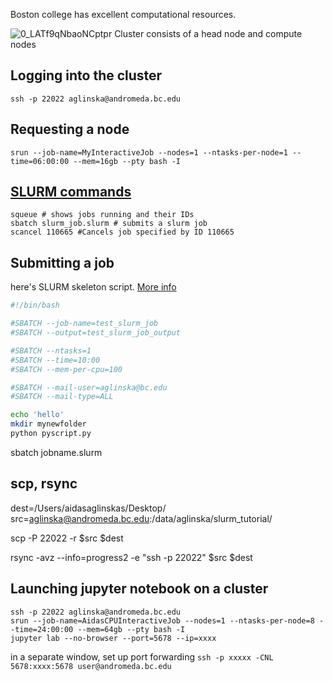 Boston college has excellent computational resources.

![0_LATf9qNbaoNCptpr](https://user-images.githubusercontent.com/15108226/119541878-37425880-bd8f-11eb-9984-79419a82d481.png)
Cluster consists of a head node and compute nodes

## Logging into the cluster
`ssh -p 22022 aglinska@andromeda.bc.edu`

## Requesting a node
`srun --job-name=MyInteractiveJob --nodes=1 --ntasks-per-node=1 --time=06:00:00 --mem=16gb --pty bash -I`


## [SLURM commands](https://hpc.llnl.gov/banks-jobs/running-jobs/slurm-commands)
```
squeue # shows jobs running and their IDs
sbatch slurm_job.slurm # submits a slurm job
scancel 110665 #Cancels job specified by ID 110665
```

## Submitting a job

here's SLURM skeleton script. [More info](https://help.rc.ufl.edu/doc/Sample_SLURM_Scripts)

```bash
#!/bin/bash

#SBATCH --job-name=test_slurm_job
#SBATCH --output=test_slurm_job_output

#SBATCH --ntasks=1
#SBATCH --time=10:00
#SBATCH --mem-per-cpu=100

#SBATCH --mail-user=aglinska@bc.edu
#SBATCH --mail-type=ALL

echo 'hello'
mkdir mynewfolder
python pyscript.py
```

sbatch jobname.slurm


## scp, rsync

dest=/Users/aidasaglinskas/Desktop/
src=aglinska@andromeda.bc.edu:/data/aglinska/slurm_tutorial/

scp -P 22022 -r $src $dest

rsync -avz --info=progress2 -e "ssh -p 22022" $src $dest

## Launching jupyter notebook on a cluster

```
ssh -p 22022 aglinska@andromeda.bc.edu
srun --job-name=AidasCPUInteractiveJob --nodes=1 --ntasks-per-node=8 --time=24:00:00 --mem=64gb --pty bash -I
jupyter lab --no-browser --port=5678 --ip=xxxx
```
in a separate window, set up port forwarding
`ssh -p xxxxx -CNL 5678:xxxx:5678 user@andromeda.bc.edu`
